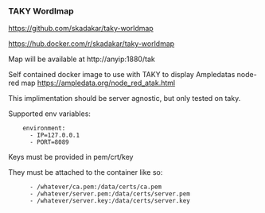### TAKY Wordlmap

https://github.com/skadakar/taky-worldmap

https://hub.docker.com/r/skadakar/taky-worldmap

Map will be available at http://anyip:1880/tak


Self contained docker image to use with TAKY to display Ampledatas node-red map
https://ampledata.org/node_red_atak.html


This implimentation should be server agnostic, but only tested on taky.

Supported env variables:
```
    environment:
      - IP=127.0.0.1
      - PORT=8089
```

Keys must be provided in pem/crt/key

They must be attached to the container like so: 
```
      - /whatever/ca.pem:/data/certs/ca.pem
      - /whatever/server.pem:/data/certs/server.pem
      - /whatever/server.key:/data/certs/server.key
```


